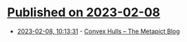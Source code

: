 # [Published on 2023-02-08](index.md)

* [2023-02-08, 10:13:31](https://news.ycombinator.com/item?id=34706261) - [Convex Hulls – The Metapict Blog](https://soegaard.github.io/blog/metapict/#7)
